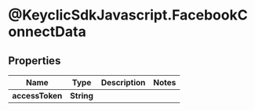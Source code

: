 # @KeyclicSdkJavascript.FacebookConnectData

## Properties
Name | Type | Description | Notes
------------ | ------------- | ------------- | -------------
**accessToken** | **String** |  | 


